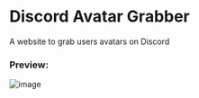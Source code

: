 # Discord Avatar Grabber

A website to grab users avatars on Discord

### Preview: 
![image](https://user-images.githubusercontent.com/88579983/188263507-608ee555-3926-4af4-bd04-37dcf16cf3b9.png)
